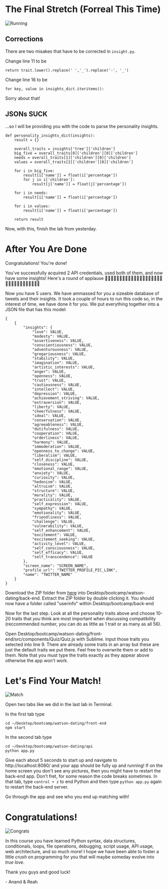 # The Final Stretch (Forreal This Time)

![Running](http://i.giphy.com/uOd62IKsc4Ffq.gif)

## Corrections
There are two misakes that have to be corrected in `insight.py`.

Change line 11 to be 
```
return trait.lower().replace(' ','_').replace('-', '_')
```

Change line 16 to be
```
for key, value in insights_dict.iteritems():
```

Sorry about that!

## JSONs SUCK
...so I will be providing you with the code to parse the personality insights.
```
def personality_insights_dict(insights):
    result = {}

    overall_traits = insights['tree']['children']
    big_five = overall_traits[0]['children'][0]['children']
    needs = overall_traits[1]['children'][0]['children']
    values = overall_traits[2]['children'][0]['children']

    for i in big_five:
        result[i['name']] = float(i['percentage'])
        for j in i['children']:
            result[j['name']] = float(j['percentage'])

    for i in needs:
        result[i['name']] = float(i['percentage'])

    for i in values:
        result[i['name']] = float(i['percentage'])

    return result
```

Now, with this, finish the lab from yesterday.

# After You Are Done
Congratulations! You're done!

You've successfully acquired 2 API credentials, used both of them, and now have some insights! Here's a round of applause
:clap::clap::clap::clap::clap::clap::clap::clap::clap::clap::clap::clap::clap::clap::clap::clap::clap::clap::clap::clap::clap::clap::clap::clap::clap::clap::clap::clap::clap::clap::clap::clap:

Now you have 5 users. We have ammassed for you a sizeable database of tweets and their insights. It took a couple of hours to run this code so, in the interest of time, we have done it for you. We put everything together into a JSON file that has this model:
```
{
    {
        "insights": {
            "love": VALUE,
            "modesty": VALUE,
            "assertiveness": VALUE,
            "conscientiousness": VALUE,
            "adventurousness": VALUE,
            "gregariousness": VALUE,
            "stability": VALUE,
            "imagination": VALUE,
            "artistic_interests": VALUE,
            "anger": VALUE,
            "openness": VALUE,
            "trust": VALUE,
            "cautiousness": VALUE,
            "intellect": VALUE,
            "depression": VALUE,
            "achievement_striving": VALUE,
            "extraversion": VALUE,
            "liberty": VALUE,
            "cheerfulness": VALUE,
            "ideal": VALUE,
            "conservation": VALUE,
            "agreeableness": VALUE,
            "dutifulness": VALUE,
            "cooperation": VALUE,
            "orderliness": VALUE,
            "harmony": VALUE,
            "immoderation": VALUE,
            "openness_to_change": VALUE,
            "liberalism": VALUE,
            "self_discipline": VALUE,
            "closeness": VALUE,
            "emotional_range": VALUE,
            "anxiety": VALUE,
            "curiosity": VALUE,
            "hedonism": VALUE,
            "altruism": VALUE,
            "structure": VALUE,
            "morality": VALUE,
            "practicality": VALUE,
            "self_expression": VALUE,
            "sympathy": VALUE,
            "emotionality": VALUE,
            "friendliness": VALUE,
            "challenge": VALUE,
            "vulnerability": VALUE,
            "self_enhancement": VALUE,
            "excitement": VALUE,
            "excitement_seeking": VALUE,
            "activity_level": VALUE,
            "self_consciousness": VALUE,
            "self_efficacy": VALUE,
            "self_transcendence": VALUE
        },
        "screen_name": "SCREEN_NAME",
        "profile_url": "TWITTER_PROFILE_PIC_LINK",
        "name": "TWITTER_NAME"
    }
}
```

Download the ZIP folder from [here](https://drive.google.com/open?id=0B3ZWKY61mrenMGdXVE9sN0dCUjQ) into Desktop/bootcamp/watson-dating/back-end. Extract the ZIP folder by double clicking it. You should now have a folder called "userinfo" within Desktop/bootcamp/back-end

Now for the last step. Look at all the personality traits above and choose 10-20 traits that *you* think are most important when discussing compatibility (reccommended number, you can do as little as 1 trait or as many as all 56). 

Open Desktop/bootcamp/watson-dating/front-end/src/components/Quiz/Quiz.js with Sublime. Input those traits you selected into line 9. There are already some traits in an array but these are just the default traits we put there. Feel free to overwrite them or add to them. Note that you must type the traits exactly as they appear above otherwise the app won't work.

# Let's Find Your Match!

![Match](http://i.giphy.com/ikXcqqlSNH2Mw.gif)

Open two tabs like we did in the last lab in Terminal.

In the first tab type
```
cd ~/Desktop/bootcamp/watson-dating/front-end
npm start
```

In the second tab type
```
cd ~/Desktop/bootcamp/watson-dating/api
python app.py
```

Give each about 5 seconds to start up and navigate to http://localhost:8080/ and your app should be fully up and running! If on the home screen you don't see any pictures, then you might have to restart the back-end app. Don't fret, for some reason the code breaks sometimes. In that tab, type `control + z` to end Python and then type `python app.py` again to restart the back-end server.

Go through the app and see who you end up matching with!

# Congratulations!

![Congrats](http://i.giphy.com/RzFvuuV4zBhF6.gif)

In this course you have learned Python syntax, data structures, conditionals, loops, file operations, debugging, script usage, API usage, web architecture, and so much more! I hope we have been able to foster a little *crush* on programming for you that will maybe someday evolve into *true love*.

Thank you guys and good luck!

\- Anand & Reah